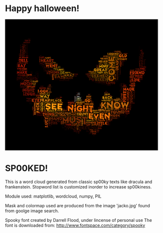 # Happy halloween!

![2sp00ky4me](halloween.png?raw=true "Title")
# SP00KED!

This is a word cloud generated from classic sp00ky texts like dracula and frankenstein.
Stopword list is customized inorder to increase sp00kiness.

Module used: matplotlib, wordcloud, numpy, PIL

Mask and colormap used are produced from the image 'jacko.jpg' found from goolge image search.

Spooky font created by Darrell Flood, under lincense of personal use
The font is downloaded from:
http://www.fontspace.com/category/spooky
